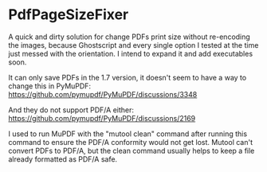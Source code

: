 # PdfPageSizeFixer


A quick and dirty solution for change PDFs print size without re-encoding the images, because Ghostscript and every single option I tested at the time just messed with the orientation. I intend to expand it and add executables soon.


It can only save PDFs in the 1.7 version, it doesn't seem to have a way to change this in PyMuPDF:
https://github.com/pymupdf/PyMuPDF/discussions/3348

And they do not support PDF/A either:
https://github.com/pymupdf/PyMuPDF/discussions/2169

I used to run MuPDF with the "mutool clean" command after running this command to ensure the PDF/A conformity would not get lost. Mutool can't convert PDFs to PDF/A, but the clean command usually helps to keep a file already formatted as PDF/A safe.
